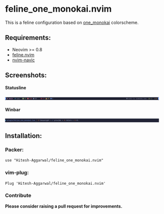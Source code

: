 # feline_one_monokai.nvim

This is a feline configuration based on [one_monokai](https://github.com/cpea2506/one_monokai.nvim) colorscheme.

## Requirements:

- Neovim >= 0.8
- [feline.nvim](https://github.com/feline-nvim/feline.nvim)
- [nvim-navic](https://github.com/SmiteshP/nvim-navic)

## Screenshots:

#### Statusline
<img src="./screenshot.png">

#### Winbar
<img src="./winbar.png">

## Installation:

### Packer:

```
use "Hitesh-Aggarwal/feline_one_monokai.nvim"
```

### vim-plug:

```
Plug 'Hitesh-Aggarwal/feline_one_monokai.nvim'
```

### Contribute

**Please consider raising a pull request for improvements.**
